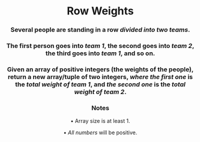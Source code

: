 <div align = "center">

# Row Weights

</div>

<div align = "center">

<h3>Several people are standing in a row <em>divided into two teams</em>.</h3>
<h3>The first person goes into <em>team 1</em>, the second goes into <em>team 2</em>, the third goes into <em>team 1</em>, and so on.</h3>

<h3>Given an array of positive integers (the weights of the people), return a new array/tuple of two integers, <em>where the first one</em> is the <em>total weight of team 1</em>, and <em>the second one</em> is the <em>total weight of team 2</em>.</h3>

### Notes

<p>• Array size is at least 1.</p>
<p>• <em>All numbers</em> will be positive.</p>

</div>
